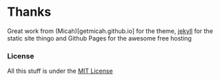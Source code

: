 # Thanks 
Great work from (Micah)[getmicah.github.io] for the theme, [jekyll](http://jekyllrb.com) for the static site thingo and Github Pages for the awesome free hosting

### License
All this stuff is under the [MIT License](https://raw.githubusercontent.com/getmicah/getmicah.github.io/master/LICENSE)
